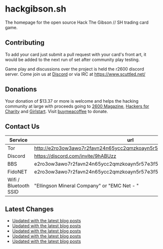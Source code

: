 # hackgibson.sh
The homepage for the open source Hack The Gibson // SH trading card game.


## Contributing

To add your card just submit a pull request with your card's front art, it would be added to the next run of set after community play testing.

Game play and discussions over the project is held the r2600 discord server. Come join us at [Discord](https://discord.com/invite/9hABUzz) or via IRC at https://www.scuttled.net/


## Donations

Your donation of $13.37 or more is welcome and helps the hacking community at large with proceeds going to [2600 Magazine](https://2600.com/), [Hackers for Charity](https://hackersforcharity.org) and [Girlstart](https://girlstart.org).  Visit [buymeacoffee](https://www.buymeacoffee.com/hackgibson.sh) to donate.


## Contact Us

Service | url
-|-
Tor | http://e2ro3ow3awo7r2favn24n65ycc2qmzkoayn5r57e3f56nvjwdcgg32ad.onion
Discord | https://discord.com/invite/9hABUzz
BBS | e2ro3ow3awo7r2favn24n65ycc2qmzkoayn5r57e3f56nvjwdcgg32ad.onion:23
FidoNET | e2ro3ow3awo7r2favn24n65ycc2qmzkoayn5r57e3f56nvjwdcgg32ad.onion:24554
Wifi / Bluetooth SSID | "Ellingson Mineral Company" or "EMC Net - <fidonet address>"

## Latest Changes
<!-- BLOG-POST-LIST:START -->
- [Updated with the latest blog posts](https://github.com/DFW2600/hackgibson.sh/commit/e6ffb5e564631fc660bc2e8ab704dbc40774a921)
- [Updated with the latest blog posts](https://github.com/DFW2600/hackgibson.sh/commit/8bbe3ff2e7e365a2011c3bdc09dbe16e37eccb8a)
- [Updated with the latest blog posts](https://github.com/DFW2600/hackgibson.sh/commit/78b4c002ee5d42814d0b5f25b045e9739a2f9a38)
- [Updated with the latest blog posts](https://github.com/DFW2600/hackgibson.sh/commit/84014a2e04d01ecc9e869bdb4e5b6a65bdd1c6e4)
- [Updated with the latest blog posts](https://github.com/DFW2600/hackgibson.sh/commit/89d03c3e4fdc62950d034e24489ae34f760e6685)
<!-- BLOG-POST-LIST:END -->
